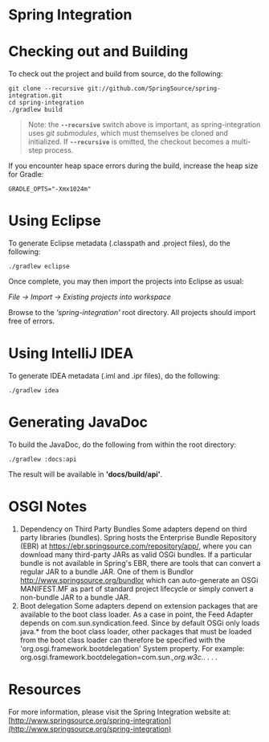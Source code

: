 Spring Integration
==================

# Checking out and Building

To check out the project and build from source, do the following:

    git clone --recursive git://github.com/SpringSource/spring-integration.git
    cd spring-integration
    ./gradlew build

> Note: the **<code>--recursive</code>** switch above is important, as spring-integration uses
> *git submodules*, which must themselves be cloned and initialized. If **<code>--recursive</code>**
> is omitted, the checkout becomes a multi-step process.

If you encounter heap space errors during the build, increase the heap size for Gradle:

    GRADLE_OPTS="-Xmx1024m"

# Using Eclipse

To generate Eclipse metadata (.classpath and .project files), do the following:

    ./gradlew eclipse

Once complete, you may then import the projects into Eclipse as usual:

 *File -> Import -> Existing projects into workspace*

Browse to the *'spring-integration'* root directory. All projects should import
free of errors.

# Using IntelliJ IDEA

To generate IDEA metadata (.iml and .ipr files), do the following:

    ./gradlew idea

# Generating JavaDoc

To build the JavaDoc, do the following from within the root directory:

    ./gradlew :docs:api

The result will be available in **'docs/build/api'**.

# OSGI Notes

1. Dependency on Third Party Bundles
    Some adapters depend on third party libraries (bundles).
    Spring hosts the Enterprise Bundle Repository (EBR) at
        https://ebr.springsource.com/repository/app/, where you can download
        many third-party JARs as valid OSGi bundles.
    If a particular bundle is not available in Spring's EBR, there are tools
       that can convert a regular JAR to a bundle JAR. One of them is Bundlor
       http://www.springsource.org/bundlor which can auto-generate an OSGi
       MANIFEST.MF as part of standard project lifecycle or simply convert a
       non-bundle JAR to a bundle JAR.
2. Boot delegation
    Some adapters depend on extension packages that are available to the boot
    class loader. As a case in point, the Feed Adapter depends on
    com.sun.syndication.feed. Since by default OSGi only loads java.* from the
    boot class loader, other packages that must be loaded from the boot class
    loader can therefore be specified with the
    'org.osgi.framework.bootdelegation' System property.
    For example:
        org.osgi.framework.bootdelegation=com.sun.*,org.w3c.*. . . .


# Resources

For more information, please visit the Spring Integration website at: [http://www.springsource.org/spring-integration](http://www.springsource.org/spring-integration)